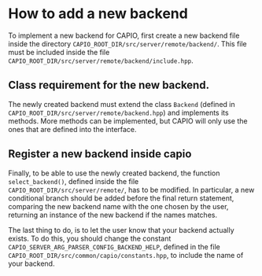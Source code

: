 # How to add a new backend

To implement a new backend for CAPIO, first create a new backend file inside the
directory `CAPIO_ROOT_DIR/src/server/remote/backend/`. This file must be included inside the
file `CAPIO_ROOT_DIR/src/server/remote/backend/include.hpp`.

## Class requirement for the new backend.

The newly created backend must extend the class `Backend` (defined in `CAPIO_ROOT_DIR/src/server/remote/backend.hpp`)
and implements its methods. More methods can be implemented, but CAPIO will only use the ones that are defined
into the interface.

## Register a new backend inside capio

Finally, to be able to use the newly created backend, the function `select_backend()`, defined inside the file
`CAPIO_ROOT_DIR/src/server/remote/`, has to be modified. In particular, a new conditional branch should be added before
the final return statement, comparing the new backend name with the one chosen by the user, returning an instance of the
new backend if the names matches.

The last thing to do, is to let the user know that your backend actually exists. To do this, you should change the
constant `CAPIO_SERVER_ARG_PARSER_CONFIG_BACKEND_HELP`, defined in the
file `CAPIO_ROOT_DIR/src/common/capio/constants.hpp`, to include the name of your backend.
